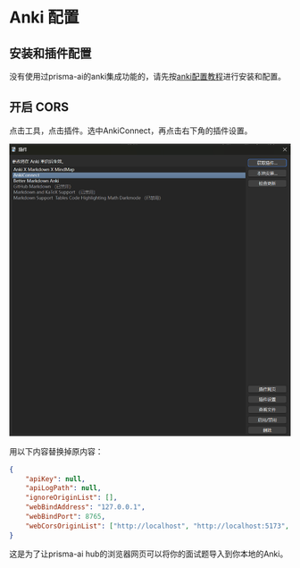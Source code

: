 # Anki 配置

## 安装和插件配置

没有使用过prisma-ai的anki集成功能的，请先按[anki配置教程](../教程：7、面试题库和%20anki集成教程.md)进行安装和配置。

## 开启 CORS

点击工具，点击插件。选中AnkiConnect，再点击右下角的插件设置。

![image-20250801081637276](./assets/image-20250801081637276.png)

用以下内容替换掉原内容：

```json
{
	"apiKey": null,
	"apiLogPath": null,
	"ignoreOriginList": [],
	"webBindAddress": "127.0.0.1",
	"webBindPort": 8765,
	"webCorsOriginList": ["http://localhost", "http://localhost:5173", "https://pinkprisma.com"]
}
```

这是为了让prisma-ai hub的浏览器网页可以将你的面试题导入到你本地的Anki。
